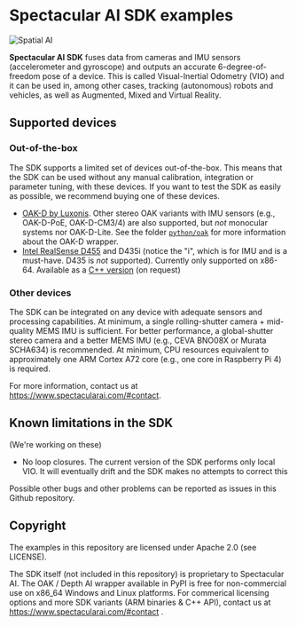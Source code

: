 # Spectacular AI SDK examples

![Spatial AI](https://spectacularai.github.io/docs/gif/spatial-ai.gif)

**Spectacular AI SDK** fuses data from cameras and IMU sensors (accelerometer and gyroscope)
and outputs an accurate 6-degree-of-freedom pose of a device.
This is called Visual-Inertial Odometry (VIO) and it can be used in, among other cases, tracking
(autonomous) robots and vehicles, as well as Augmented, Mixed and Virtual Reality.

## Supported devices

### Out-of-the-box

The SDK supports a limited set of devices out-of-the-box. This means that the SDK can be used without any manual calibration, integration or parameter tuning, with these devices. If you want to test the SDK as easily as possible, we recommend buying one of these devices.

 * [OAK-D by Luxonis](https://store.opencv.ai/products/oak-d). Other stereo OAK variants with IMU sensors (e.g., OAK-D-PoE, OAK-D-CM3/4) are also supported, but _not_ monocular systems nor OAK-D-Lite. See the folder [`python/oak`](python/oak) for more information about the OAK-D wrapper.
 * [Intel RealSense D455](https://www.intelrealsense.com/depth-camera-d455/) and D435i (notice the "i", which is for IMU and is a must-have. D435 is _not_ supported). Currently only supported on x86-64. Available as a [C++ version](cpp/realsense) (on request)


### Other devices

The SDK can be integrated on any device with adequate sensors and processing capabilities. At minimum, a single rolling-shutter camera + mid-quality MEMS IMU is sufficient. For better performance, a global-shutter stereo camera and a better MEMS IMU (e.g., CEVA BNO08X or Murata SCHA634) is recommended. At minimum, CPU resources equivalent to approximately one ARM Cortex A72 core (e.g., one core in Raspberry Pi 4) is required.

For more information, contact us at https://www.spectacularai.com/#contact.

## Known limitations in the SDK

(We're working on these)

 * No loop closures. The current version of the SDK performs only local VIO. It will eventually drift and the SDK makes no attempts to correct this

Possible other bugs and other problems can be reported as issues in this Github repository.

## Copyright

The examples in this repository are licensed under Apache 2.0 (see LICENSE).

The SDK itself (not included in this repository) is proprietary to Spectacular AI.
The OAK / Depth AI wrapper available in PyPI is free for non-commercial use on x86_64 Windows and Linux platforms.
For commerical licensing options and more SDK variants (ARM binaries & C++ API),
contact us at https://www.spectacularai.com/#contact .
